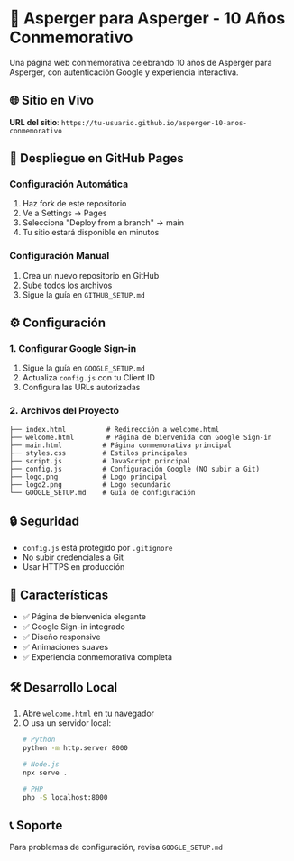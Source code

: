 # 🎉 Asperger para Asperger - 10 Años Conmemorativo

Una página web conmemorativa celebrando 10 años de Asperger para Asperger, con autenticación Google y experiencia interactiva.

## 🌐 Sitio en Vivo

**URL del sitio**: `https://tu-usuario.github.io/asperger-10-anos-conmemorativo`

## 🚀 Despliegue en GitHub Pages

### Configuración Automática
1. Haz fork de este repositorio
2. Ve a Settings → Pages
3. Selecciona "Deploy from a branch" → main
4. Tu sitio estará disponible en minutos

### Configuración Manual
1. Crea un nuevo repositorio en GitHub
2. Sube todos los archivos
3. Sigue la guía en `GITHUB_SETUP.md`

## ⚙️ Configuración

### 1. Configurar Google Sign-in
1. Sigue la guía en `GOOGLE_SETUP.md`
2. Actualiza `config.js` con tu Client ID
3. Configura las URLs autorizadas

### 2. Archivos del Proyecto
```
├── index.html          # Redirección a welcome.html
├── welcome.html        # Página de bienvenida con Google Sign-in
├── main.html          # Página conmemorativa principal
├── styles.css         # Estilos principales
├── script.js          # JavaScript principal
├── config.js          # Configuración Google (NO subir a Git)
├── logo.png           # Logo principal
├── logo2.png          # Logo secundario
└── GOOGLE_SETUP.md    # Guía de configuración
```

## 🔒 Seguridad

- `config.js` está protegido por `.gitignore`
- No subir credenciales a Git
- Usar HTTPS en producción

## 📱 Características

- ✅ Página de bienvenida elegante
- ✅ Google Sign-in integrado
- ✅ Diseño responsive
- ✅ Animaciones suaves
- ✅ Experiencia conmemorativa completa

## 🛠️ Desarrollo Local

1. Abre `welcome.html` en tu navegador
2. O usa un servidor local:
   ```bash
   # Python
   python -m http.server 8000
   
   # Node.js
   npx serve .
   
   # PHP
   php -S localhost:8000
   ```

## 📞 Soporte

Para problemas de configuración, revisa `GOOGLE_SETUP.md`
